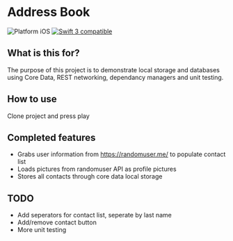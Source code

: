 # Address Book
<img src="https://img.shields.io/badge/platform-iOS-blue.svg?style=flat" alt="Platform iOS" />
<a href="https://developer.apple.com/swift"><img src="https://img.shields.io/badge/swift3-compatible-4BC51D.svg?style=flat" alt="Swift 3 compatible" /></a>

## What is this for?
The purpose of this project is to demonstrate local storage and databases using Core Data, REST networking, dependancy managers and unit testing.

## How to use
Clone project and press play

## Completed features
- Grabs user information from https://randomuser.me/ to populate contact list
- Loads pictures from randomuser API as profile pictures
- Stores all contacts through core data local storage

## TODO
- Add seperators for contact list, seperate by last name
- Add/remove contact button
- More unit testing
